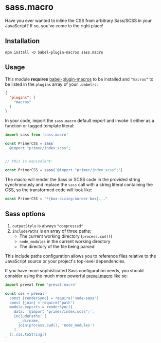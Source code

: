 # sass.macro
Have you ever wanted to inline the CSS from arbitrary Sass/SCSS
in your JavaScript? If so, you've come to the right place!

## Installation

```
npm install -D babel-plugin-macros sass.macro
```

## Usage
This module **requires** [babel-plugin-macros] to be installed
and `"macros"` to be listed in the `plugins` array of your
`.babelrc`:

```json
{
  "plugins": [
    "macros"
  ]
}
```

In your code, import the `sass.macro` default export and invoke
it either as a function or tagged template literal:

```js
import sass from 'sass.macro'

const PrimerCSS = sass`
  @import "primer/index.scss";
`

// this is equivalent:

const PrimerCSS = sass('@import "primer/index.scss";')
```

The macro will render the Sass or SCSS code in the provided
string synchronously and replace the `sass` call with a string
literal containing the CSS, so the transformed code will look
like:

```js
const PrimerCSS = "*{box-sizing:border-box}..."
```

## Sass options
1. `outputStyle` is always `"compressed"`
1. `includePaths` is an array of three paths:
    * The current working directory (`process.cwd()`)
    * `node_modules` in the current working directory
    * The directory of the file being parsed

This include paths configuration allows you to reference files
relative to the JavaScript source or your project's top-level
dependencies.

If you have more sophisticated Sass configuration needs, you
should consider using the much more powerful [preval.macro] like
so:

```js
import preval from 'preval.macro'

const css = preval`
  const {renderSync} = require('node-sass')
  const {join} = require('path')
  module.exports = renderSync({
    data: '@import "primer/index.scss";',
    includePaths: [
      __dirname,
      join(process.cwd(), 'node_modules')
    ]
  }).css.toString()
`
```

[babel-plugin-macros]: https://github.com/kentcdodds/babel-plugin-macros
[preval.macro]: https://github.com/kentcdodds/preval.macro
